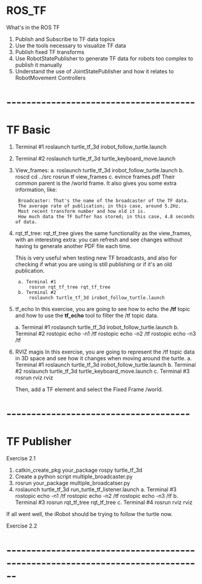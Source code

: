 # ROS_TF

What's in the ROS TF

1. Publish and Subscribe to TF data topics
2. Use the tools necessary to visualize TF data
3. Publish fixed TF transforms
4. Use RobotStatePublisher to generate TF data for robots too complex to publish it manually
5. Understand the use of JointStatePublisher and how it relates to RobotMovement Controllers

# --------------------------------------
# TF Basic

1. Terminal #1
    roslaunch turtle_tf_3d irobot_follow_turtle.launch

2. Terminal #2
    roslaunch turtle_tf_3d turtle_keyboard_move.launch

3. View_frames:
    a. roslaunch turtle_tf_3d irobot_follow_turtle.launch
    b. roscd
       cd ../src
       rosrun tf view_frames
    c. evince frames.pdf
        Their common parent is the /world frame. It also gives you some extra information, like:

        Broadcaster: That's the name of the broadcaster of the TF data.
        The average rate of publication; in this case, around 5.2Hz.
        Most recent transform number and how old it is.
        How much data the TF buffer has stored; in this case, 4.8 seconds of data.

4. rqt_tf_tree:
    rqt_tf_tree gives the same functionality as the view_frames, with an interesting extra: you can refresh and see changes without having to generate another PDF file each time.

    This is very useful when testing new TF broadcasts, and also for checking if what you are using is still publishing or if it's an old publication.

        a. Terminal #1
            rosrun rqt_tf_tree rqt_tf_tree
        b. Terminal #2
            roslaunch turtle_tf_3d irobot_follow_turtle.launch

5. tf_echo
    In this exercise, you are going to see how to echo the **/tf** topic and how to use the **tf_echo** tool to filter the /tf topic data.
    
    a. Terminal #1
        roslaunch turtle_tf_3d irobot_follow_turtle.launch
    b. Terminal #2
        rostopic echo -n1 /tf
        rostopic echo -n2 /tf
        rostopic echo -n3 /tf

6. RVIZ magis
    In this exercise, you are going to represent the /tf topic data in 3D space and see how it changes when moving around the turtle.
    a. Terminal #1
        roslaunch turtle_tf_3d irobot_follow_turtle.launch
    b. Terminal #2
        roslaunch turtle_tf_3d turtle_keyboard_move.launch
    c. Terminal #3
        rosrun rviz rviz
    
    Then, add a TF element and select the Fixed Frame /world.

# -------------------------------------
# TF Publisher

Exercise 2.1
1. catkin_create_pkg your_package rospy turtle_tf_3d
2. Create a python script multiple_broadcaster.py
3. rosrun your_package multiple_broadcatser.py
4. roslaunch turtle_tf_3d run_turtle_tf_listener.launch
    a. Terminal #3
        rostopic echo -n1 /tf
        rostopic echo -n2 /tf
        rostopic echo -n3 /tf
    b. Terminal #3
        rosrun rqt_tf_tree rqt_tf_tree
    c. Terminal #4
        rosrun rviz rviz

If all went well, the iRobot should be trying to follow the turtle now.

Exercise 2.2

# ------------------------------------------------------------------------------
